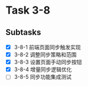 # Task 3-8

## Subtasks
- [x] 3-8-1 前端页面同步触发实现
- [x] 3-8-2 调整同步策略和范围
- [x] 3-8-3 设置页面手动同步按钮
- [x] 3-8-4 增量同步逻辑优化
- [ ] 3-8-5 同步功能集成测试